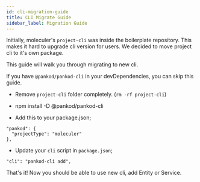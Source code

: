 ```yaml
---
id: cli-migration-guide
title: CLI Migrate Guide
sidebar_label: Migration Guide
---
```


Initially, moleculer's `project-cli` was inside the boilerplate repository. This makes it hard to upgrade cli version for users. We decided to move project cli to it's own package. 

This guide will walk you through migrating to new cli.

If you have `@pankod/pankod-cli` in your devDependencies, you can skip this guide.

- Remove `project-cli` folder completely. (`rm -rf project-cli`)
- npm install -D @pankod/pankod-cli

- Add this to your package.json;

```
"pankod": {
  "projectType": "moleculer"
},
```
- Update your `cli` script in `package.json`;

```
"cli": "pankod-cli add",
```

That's it! Now you should be able to use new cli, add Entity or Service.
